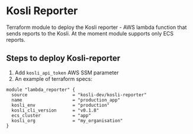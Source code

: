 # Kosli Reporter
Terraform module to deploy the Kosli reporter - AWS lambda function that sends reports to the Kosli. At the moment module supports only ECS reports.

## Steps to deploy Kosli-reporter
1. Add `kosli_api_token` AWS SSM parameter
2. An example of terraform specs:
```
module "lambda_reporter" {
  source                 = "kosli-dev/kosli-reporter"
  name                   = "production_app"
  kosli_env              = "production"
  kosli_cli_version      = "v0.1.8"
  ecs_cluster            = "app"
  kosli_org              = "my_organisation"
}
```